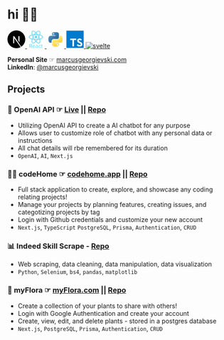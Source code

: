 # hi 👨‍💻

 <p align="left"> <a href="https://reactjs.org/" target="_blank" rel="noreferrer"> <img src="https://raw.githubusercontent.com/devicons/devicon/master/icons/nextjs/nextjs-original.svg" alt="nextjs" width="40" height="40"/> <a href="https://reactjs.org/" target="_blank" rel="noreferrer"> <img src="https://raw.githubusercontent.com/devicons/devicon/master/icons/react/react-original-wordmark.svg" alt="react" width="40" height="40"/> </a>  </a> <a href="https://www.python.org" target="_blank" rel="noreferrer"> <img src="https://raw.githubusercontent.com/devicons/devicon/master/icons/python/python-original.svg" alt="python" width="40" height="40"/> </a> <a href="https://developer.mozilla.org/en-US/docs/Web/JavaScript" target="_blank" rel="noreferrer"> <img src="https://raw.githubusercontent.com/devicons/devicon/master/icons/typescript/typescript-original.svg" alt="typescript" width="40" height="40"/> <a href="https://svelte.dev" target="_blank" rel="noreferrer"> <img src="https://upload.wikimedia.org/wikipedia/commons/1/1b/Svelte_Logo.svg" alt="svelte" width="40" height="40"/> </a> </p>

**Personal Site** ☞ [marcusgeorgievski.com](https://marcusgeorgievski.com) \
**LinkedIn**: [@marcusgeorgievski](https://www.linkedin.com/in/marcusgeorgievski/)


## Projects 

### 🤖 OpenAI API ☞ [Live](https://openai-chatbot-demo.vercel.app/) || [Repo](https://github.com/marcusgeorgievski/openai-api)
- Utilizing OpenAI API to create a AI chatbot for any purpose
- Allows user to customize role of chatbot with any personal data or instructions
- All chat details will rbe remembered for its duration
- `OpenAI`, `AI`, `Next.js`

### 👨‍💻 codeHome ☞ [codehome.app](https://codehome.app/) || [Repo](https://github.com/marcusgeorgievski/codehome)
- Full stack application to create, explore, and showcase any coding relating projects!
- Manage your projects by planning features, creating issues, and categotizing projects by tag
- Login with Github credentials and customize your new account
- `Next.js`, `TypeScript` `PostgreSQL`, `Prisma`, `Authentication`, `CRUD`

### 📊 Indeed Skill Scrape - [Repo](https://github.com/marcusgeorgievski/indeed-skill-scrape)
- Web scraping, data cleaning, data manipulation, data visualization
- `Python`, `Selenium`, `bs4`, `pandas`, `matplotlib`


### 🌱 myFlora ☞ [myFlora.com](https://my-flora-xi.vercel.app/) || [Repo](https://github.com/marcusgeorgievski/myFlora)
- Create a collection of your plants to share with others!
- Login with Google Authentication and create your account
- Create, view, edit, and delete plants - stored in a postgres database
- `Next.js`, `PostgreSQL`, `Prisma`, `Authentication`, `CRUD`
